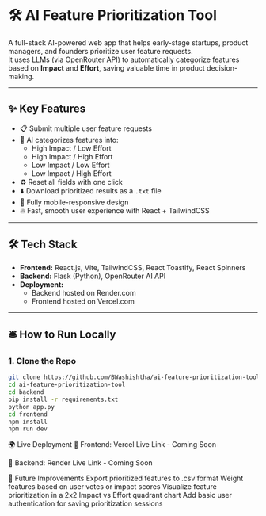 # 🛠️ AI Feature Prioritization Tool

A full-stack AI-powered web app that helps early-stage startups, product managers, and founders prioritize user feature requests.  
It uses LLMs (via OpenRouter API) to automatically categorize features based on **Impact** and **Effort**, saving valuable time in product decision-making.

---

## ✨ Key Features

- 📋 Submit multiple user feature requests
- 🚀 AI categorizes features into:
  - High Impact / Low Effort
  - High Impact / High Effort
  - Low Impact / Low Effort
  - Low Impact / High Effort
- ♻️ Reset all fields with one click
- ⬇️ Download prioritized results as a `.txt` file
- 📱 Fully mobile-responsive design
- 🔥 Fast, smooth user experience with React + TailwindCSS

---

## 🛠️ Tech Stack

- **Frontend:** React.js, Vite, TailwindCSS, React Toastify, React Spinners
- **Backend:** Flask (Python), OpenRouter AI API
- **Deployment:** 
  - Backend hosted on Render.com
  - Frontend hosted on Vercel.com

---

## 🛎️ How to Run Locally

### 1. Clone the Repo

```bash
git clone https://github.com/BWashishtha/ai-feature-prioritization-tool.git
cd ai-feature-prioritization-tool
cd backend
pip install -r requirements.txt
python app.py
cd frontend
npm install
npm run dev
```
🌍 Live Deployment
🔗 Frontend: Vercel Live Link - Coming Soon

🔗 Backend: Render Live Link - Coming Soon

🚀 Future Improvements
Export prioritized features to .csv format
Weight features based on user votes or impact scores
Visualize feature prioritization in a 2x2 Impact vs Effort quadrant chart
Add basic user authentication for saving prioritization sessions

